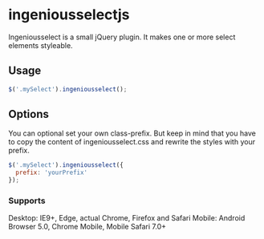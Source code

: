 # ingeniousselectjs

Ingeniousselect is a small jQuery plugin. It makes one or more select elements styleable.

## Usage
```javascript
$('.mySelect').ingeniousselect();
```
## Options

You can optional set your own class-prefix. But keep in mind that you have to copy the content of ingeniousselect.css and rewrite the styles with your prefix.
```javascript
$('.mySelect').ingeniousselect({
  prefix: 'yourPrefix'
});
```
### Supports
Desktop: IE9+, Edge, actual Chrome, Firefox and Safari
Mobile: Android Browser 5.0, Chrome Mobile, Mobile Safari 7.0+
